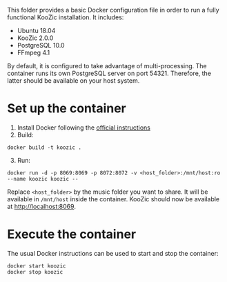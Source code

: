 This folder provides a basic Docker configuration file in order to run a fully functional KooZic
installation. It includes:
- Ubuntu 18.04
- KooZic 2.0.0
- PostgreSQL 10.0
- FFmpeg 4.1

By default, it is configured to take advantage of multi-processing. The container runs its own
PostgreSQL server on port 54321. Therefore, the latter should be available on your host system.

# Set up the container

1. Install Docker following the
[official instructions](https://docs.docker.com/engine/installation/)
2. Build:
```
docker build -t koozic .
```
3. Run:
```
docker run -d -p 8069:8069 -p 8072:8072 -v <host_folder>:/mnt/host:ro --name koozic koozic --
```
Replace `<host_folder>` by the music folder you want to share. It will be available in `/mnt/host`
inside the container. KooZic should now be available at
[http://localhost:8069](http://localhost:8069).

# Execute the container

The usual Docker instructions can be used to start and stop the container:
```
docker start koozic
docker stop koozic
```
